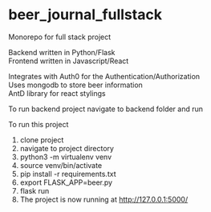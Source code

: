 # beer_journal_fullstack

Monorepo for full stack project  

Backend written in Python/Flask  
Frontend written in Javascript/React  

Integrates with Auth0 for the Authentication/Authorization  
Uses mongodb to store beer information  
AntD library for react stylings  


To run backend project navigate to backend folder and run

To run this project
1. clone project
2. navigate to project directory
3. python3 -m virtualenv venv
4. source venv/bin/activate
5. pip install -r requirements.txt
6. export FLASK_APP=beer.py 
7. flask run
8. The project is now running at http://127.0.0.1:5000/
